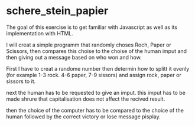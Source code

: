 # schere_stein_papier

The goal of this exercise is to get familiar with Javascript as well as its implementation with HTML.

I will creat a simple programm that randomly choses Roch, Paper or Scissors, then compares this choise to the choise of the human imput and then  giving out a message based on who won and how.


First I have to creat a randome number then determin how to splitt it evenly (for example 1-3 rock. 4-6 paper, 7-9 sissors) and assign rock, paper or sissors to it.

next the human has to be requested to give an imput.
this imput has to be made shrure that capitalisation does not affect the recived result.

then the choice of the computer has to be compared to the choice of the human followed by the correct victory or lose message pisplay.